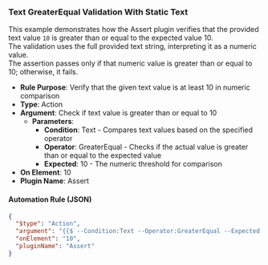 ### Text GreaterEqual Validation With Static Text

This example demonstrates how the Assert plugin verifies that the provided text value `10` is greater than or equal to the expected value 10.  
The validation uses the full provided text string, interpreting it as a numeric value.  
The assertion passes only if that numeric value is greater than or equal to 10; otherwise, it fails.

- **Rule Purpose**: Verify that the given text value is at least 10 in numeric comparison  
- **Type**: Action  
- **Argument**: Check if text value is greater than or equal to 10  
  - **Parameters**:  
    - **Condition**: Text - Compares text values based on the specified operator  
    - **Operator**: GreaterEqual - Checks if the actual value is greater than or equal to the expected value  
    - **Expected**: 10 - The numeric threshold for comparison  
- **On Element**: 10  
- **Plugin Name**: Assert  

#### Automation Rule (JSON)

```json
{
  "$type": "Action",
  "argument": "{{$ --Condition:Text --Operator:GreaterEqual --Expected:10}}",
  "onElement": "10",
  "pluginName": "Assert"
}
```
